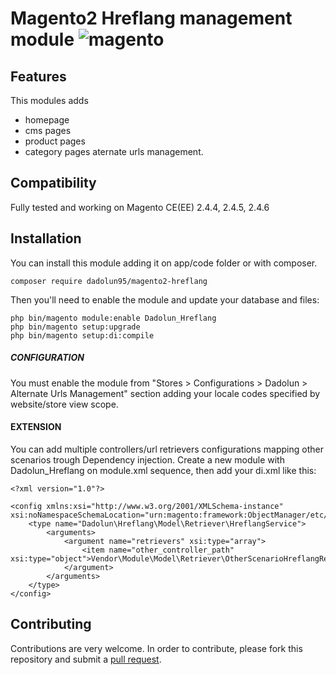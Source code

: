 # Magento2 Hreflang management module <img src="https://avatars.githubusercontent.com/u/168457?s=40&v=4" alt="magento" /> 

## Features
This modules adds
- homepage
- cms pages
- product pages
- category pages
aternate urls management.

## Compatibility
Fully tested and working on Magento CE(EE) 2.4.4, 2.4.5, 2.4.6

## Installation
You can install this module adding it on app/code folder or with composer.
```
composer require dadolun95/magento2-hreflang
```
Then you'll need to enable the module and update your database and files:
```
php bin/magento module:enable Dadolun_Hreflang
php bin/magento setup:upgrade
php bin/magento setup:di:compile
```

##### CONFIGURATION
You must enable the module from "Stores > Configurations > Dadolun > Alternate Urls Management" section adding your locale codes specified by website/store view scope.

#### EXTENSION
You can add multiple controllers/url retrievers configurations mapping other scenarios trough Dependency injection.
Create a new module with Dadolun_Hreflang on module.xml sequence, then add your di.xml like this:
```
<?xml version="1.0"?>

<config xmlns:xsi="http://www.w3.org/2001/XMLSchema-instance" xsi:noNamespaceSchemaLocation="urn:magento:framework:ObjectManager/etc/config.xsd">
    <type name="Dadolun\Hreflang\Model\Retriever\HreflangService">
        <arguments>
            <argument name="retrievers" xsi:type="array">
                <item name="other_controller_path" xsi:type="object">Vendor\Module\Model\Retriever\OtherScenarioHreflangRetriever</item>
            </argument>
        </arguments>
    </type>
</config>
```

## Contributing
Contributions are very welcome. In order to contribute, please fork this repository and submit a [pull request](https://docs.github.com/en/free-pro-team@latest/github/collaborating-with-issues-and-pull-requests/creating-a-pull-request).
